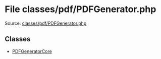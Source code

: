 File classes/pdf/PDFGenerator.php
=========
Source: [classes/pdf/PDFGenerator.php](https://github.com/PrestaShop/PrestaShop/blob/1.6.1.1/classes/pdf/PDFGenerator.php)


Classes
-------

* [PDFGeneratorCore](class.PDFGeneratorCore.md)

